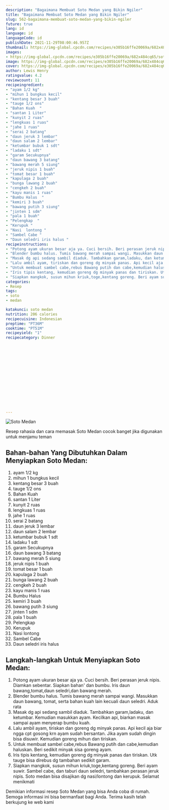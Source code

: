 ```yaml
---
description: "Bagaimana Membuat Soto Medan yang Bikin Ngiler"
title: "Bagaimana Membuat Soto Medan yang Bikin Ngiler"
slug: 562-bagaimana-membuat-soto-medan-yang-bikin-ngiler
future: true
lang: id
language: id
languageCode: id
publishDate: 2021-11-29T08:00:46.957Z 
thumbnail: https://img-global.cpcdn.com/recipes/e305b16ffe20069a/682x484cq65/soto-medan-foto-resep-utama.webp
images:
- https://img-global.cpcdn.com/recipes/e305b16ffe20069a/682x484cq65/soto-medan-foto-resep-utama.webp
image: https://img-global.cpcdn.com/recipes/e305b16ffe20069a/682x484cq65/soto-medan-foto-resep-utama.webp
cover: https://img-global.cpcdn.com/recipes/e305b16ffe20069a/682x484cq65/soto-medan-foto-resep-utama.webp
author: Lewis Henry
ratingvalue: 4.2
reviewcount: 11
recipeingredient:
- "ayam 1/2 kg"
- "mihun 1 bungkus kecil"
- "kentang besar 3 buah"
- "tauge 1/2 ons"
- "Bahan Kuah  "
- "santan 1 Liter"
- "kunyit 2 ruas"
- "lengkuas 1 ruas"
- "jahe 1 ruas"
- "serai 2 batang"
- "daun jeruk 3 lembar"
- "daun salam 2 lembar"
- "ketumbar bubuk 1 sdt"
- "ladaku 1 sdt"
- "garam Secukupnya"
- "daun bawang 3 batang"
- "bawang merah 5 siung"
- "jeruk nipis 1 buah"
- "tomat besar 1 buah"
- "kapulaga 2 buah"
- "bunga lawang 2 buah"
- "cengkeh 2 buah"
- "kayu manis 1 ruas"
- "Bumbu Halus  "
- "kemiri 3 buah"
- "bawang putih 3 siung"
- "jinten 1 sdm"
- "pala 1 buah"
- "Pelengkap  "
- "Kerupuk "
- "Nasi  lontong "
- "Sambel Cabe "
- "Daun seledri iris halus "
recipeinstructions:
- "Potong ayam ukuran besar aja ya. Cuci bersih. Beri perasan jeruk nipis. Diamkan sebentar. Siapkan bahan&#39; dan bumbu. Iris daun bawang,tomat,daun seledri,dan bawang merah."
- "Blender bumbu halus. Tumis bawang merah sampai wangi. Masukkan daun bawang, tomat, serta bahan kuah lain kecuali daun seledri. Aduk rata"
- "Masak dg api sedang sambil diaduk. Tambahkan garam,ladaku, dan ketumbar. Kemudian masukkan ayam. Kecilkan api, biarkan masak sampai ayam menyerap bumbu kuah."
- "Lalu ambil ayam, tiriskan dan goreng dg minyak panas. Api kecil aja biar ngga cpt gosong krn ayam sudah bersantan. Jika ayam sudah dingin bisa disuwir. Kemudian goreng mihun dan tiriskan."
- "Untuk membuat sambel cabe,rebus Bawang putih dan cabe,kemudian haluskan. Beri sedikit minyak sisa goreng ayam."
- "Iris tipis kentang, kemudian goreng dg minyak panas dan tiriskan. Utk tauge bisa direbus dg tambahan sedikit garam."
- "Siapkan mangkok, susun mihun kriuk,toge,kentang goreng. Beri ayam suwir. Sambel cabe, dan taburi daun seledri, tambahkan perasan jeruk nipis. Soto medan bisa disajikan dg nasi/lontong dan kerupuk. Selamat menikmati"
categories:
- Resep
tags:
- soto
- medan

katakunci: soto medan 
nutrition: 206 calories
recipecuisine: Indonesian
preptime: "PT36M"
cooktime: "PT51M"
recipeyield: "1"
recipecategory: Dinner


     
    
    
    
    
    
    
    
    
    
    
      
    
---
```



![Soto Medan](https://img-global.cpcdn.com/recipes/e305b16ffe20069a/682x484cq65/soto-medan-foto-resep-utama.webp)

Resep rahasia dan cara memasak  Soto Medan cocok banget jika digunakan untuk menjamu teman

<!--inarticleads1-->

## Bahan-bahan Yang Dibutuhkan Dalam Menyiapkan Soto Medan:

1. ayam 1/2 kg
1. mihun 1 bungkus kecil
1. kentang besar 3 buah
1. tauge 1/2 ons
1. Bahan Kuah  
1. santan 1 Liter
1. kunyit 2 ruas
1. lengkuas 1 ruas
1. jahe 1 ruas
1. serai 2 batang
1. daun jeruk 3 lembar
1. daun salam 2 lembar
1. ketumbar bubuk 1 sdt
1. ladaku 1 sdt
1. garam Secukupnya
1. daun bawang 3 batang
1. bawang merah 5 siung
1. jeruk nipis 1 buah
1. tomat besar 1 buah
1. kapulaga 2 buah
1. bunga lawang 2 buah
1. cengkeh 2 buah
1. kayu manis 1 ruas
1. Bumbu Halus  
1. kemiri 3 buah
1. bawang putih 3 siung
1. jinten 1 sdm
1. pala 1 buah
1. Pelengkap  
1. Kerupuk 
1. Nasi  lontong 
1. Sambel Cabe 
1. Daun seledri iris halus 



<!--inarticleads2-->

## Langkah-langkah Untuk Menyiapkan Soto Medan:

1. Potong ayam ukuran besar aja ya. Cuci bersih. Beri perasan jeruk nipis. Diamkan sebentar. Siapkan bahan&#39; dan bumbu. Iris daun bawang,tomat,daun seledri,dan bawang merah.
1. Blender bumbu halus. Tumis bawang merah sampai wangi. Masukkan daun bawang, tomat, serta bahan kuah lain kecuali daun seledri. Aduk rata
1. Masak dg api sedang sambil diaduk. Tambahkan garam,ladaku, dan ketumbar. Kemudian masukkan ayam. Kecilkan api, biarkan masak sampai ayam menyerap bumbu kuah.
1. Lalu ambil ayam, tiriskan dan goreng dg minyak panas. Api kecil aja biar ngga cpt gosong krn ayam sudah bersantan. Jika ayam sudah dingin bisa disuwir. Kemudian goreng mihun dan tiriskan.
1. Untuk membuat sambel cabe,rebus Bawang putih dan cabe,kemudian haluskan. Beri sedikit minyak sisa goreng ayam.
1. Iris tipis kentang, kemudian goreng dg minyak panas dan tiriskan. Utk tauge bisa direbus dg tambahan sedikit garam.
1. Siapkan mangkok, susun mihun kriuk,toge,kentang goreng. Beri ayam suwir. Sambel cabe, dan taburi daun seledri, tambahkan perasan jeruk nipis. Soto medan bisa disajikan dg nasi/lontong dan kerupuk. Selamat menikmati




Demikian informasi  resep Soto Medan   yang bisa Anda coba di rumah. Semoga informasi ini bisa bermanfaat bagi Anda. Terima kasih telah berkujung ke web kami
